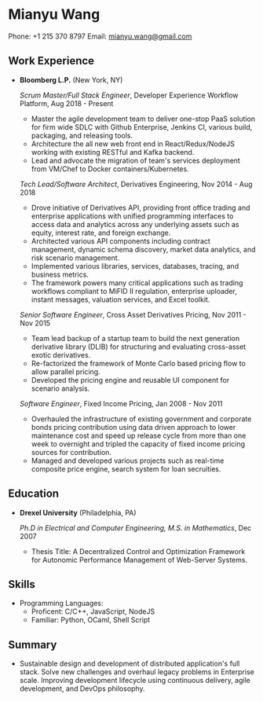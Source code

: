 Mianyu Wang 
===============

Phone: +1 215 370 8797
Email: mianyu.wang@gmail.com

Work Experience
---------------

*   **Bloomberg L.P.** (New York, NY)
    
    *Scrum Master/Full Stack Engineer*, Developer Experience Workflow Platform, Aug 2018 - Present

    - Master the agile development team to deliver one-stop PaaS solution for firm wide SDLC with Github Enterprise, Jenkins CI, various build, packaging, and releasing tools.
    - Architecture the all new web front end in React/Redux/NodeJS working with existing RESTful and Kafka backend.
    - Lead and advocate the migration of team's services deployment from VM/Chef to Docker containers/Kubernetes.

    *Tech Lead/Software Architect*, Derivatives Engineering, Nov 2014 - Aug 2018

    - Drove initiative of Derivatives API, providing front office trading and enterprise applications with unified programming interfaces to access data and analytics across any underlying assets such as equity, interest rate, and foreign exchange.
    - Architected various API components including contract management, dynamic schema discovery, market data analytics, and risk scenario management.
    - Implemented various libraries, services, databases, tracing, and business metrics. 
    - The framework powers many critical applications such as trading workflows compliant to MiFID II regulation, enterprise uploader, instant messages, valuation services, and Excel toolkit.

    *Senior Software Engineer*, Cross Asset Derivatives Pricing, Nov 2011 - Nov 2015

    - Team lead backup of a startup team to build the next generation derivative library (DLIB) for structuring and evaluating cross-asset exotic derivatives.
    - Re-factorized the framework of Monte Carlo based pricing flow to allow parallel pricing.
    - Developed the pricing engine and reusable UI component for scenario analysis.

    *Software Engineer*, Fixed Income Pricing, Jan 2008 - Nov 2011

    - Overhauled the infrastructure of existing government and corporate bonds pricing contribution using data driven approach to lower maintenance cost and speed up release cycle from more than one week to overnight and tripled the capacity of fixed income pricing sources for contribution.
    - Managed and developed various projects such as real-time composite price engine, search system for loan secruities.

Education
---------

*   **Drexel University** (Philadelphia, PA)

    *Ph.D in Electrical and Computer Engineering, M.S. in Mathematics*, Dec 2007

    - Thesis Title: A Decentralized Control and Optimization Framework for Autonomic Performance Management of Web-Server Systems.

Skills
------

* Programming Languages:
    - Proficent: C/C++, JavaScript, NodeJS
    - Familiar: Python, OCaml, Shell Script

Summary
---------
* Sustainable design and development of distributed application's full stack. Solve new challenges and overhaul legacy problems in Enterprise scale. Improving development lifecycle using continuous delivery, agile development, and DevOps philosophy.
